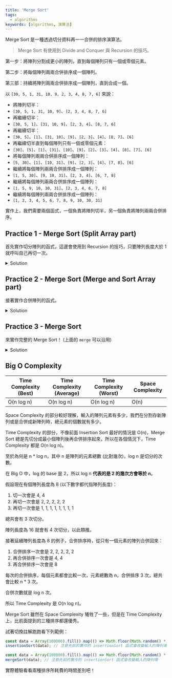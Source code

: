 ```yaml
---
title: 'Merge Sort'
tags:
  - algorithms
keywords: [algorithms, 演算法]
---
```


Merge Sort 是一種透過切分資料再一一合併的排序演算法。

> Merge Sort 有使用到 Divide and Conquer 與 Recursion 的技巧。

第一步：將陣列分割成更小的陣列，直到每個陣列只有一個或零個元素。

第二步：將每個陣列兩兩合併排序成一個陣列。

第三部：持續將陣列兩兩合併排序成一個陣列，直到合成一個。

以 `[30, 5, 1, 31, 10, 9, 2, 3, 4, 8, 7, 6]` 來說：

- 將陣列切半：
- `[30, 5, 1, 31, 10, 9]`、`[2, 3, 4, 8, 7, 6]`
- 再繼續切半：
- `[30, 5, 1]`、`[31, 10, 9]`、`[2, 3, 4]`、`[8, 7, 6]`
- 再繼續切半：
- `[30, 5]`、`[1]`、`[31, 10]`、`[9]`、`[2, 3]`、`[4]`、`[8, 7]`、`[6]`
- 再繼續切半直到每個陣列只有一個或零個元素：
- `[30]`、`[5]`、`[1]`、`[31]`、`[10]`、`[9]`、`[2]`、`[3]`、`[4]`、`[8]`、`[7]`、`[6]`
- 將每個陣列兩兩合併排序成一個陣列：
- `[5, 30]`、`[1]`、`[10, 31]`、`[9]`、`[2, 3]`、`[4]`、`[7, 8]`、`[6]`
- 繼續將每個陣列兩兩合併排序成一個陣列：
- `[1, 5, 30]`、`[9, 10, 31]`、`[2, 3, 4]`、`[6, 7, 8]`
- 繼續將每個陣列兩兩合併排序成一個陣列：
- `[1, 5, 9, 10, 30, 31]`、`[2, 3, 4, 6, 7, 8]`
- 繼續將每個陣列兩兩合併排序成一個陣列：
- `[1, 2, 3, 4, 5, 6, 7, 8, 9, 10, 30, 31]`

實作上，我們需要兩個函式，一個負責將陣列切半，另一個負責將陣列兩兩合併排序。

## Practice 1 - Merge Sort (Split Array part)

首先實作切分陣列的函式，這邊會使用到 Recursion 的技巧，只要陣列長度大於 1 就呼叫自己再切一次。

<details>
  <summary>Solution</summary>

  ```js
  function splitArray(arr) {
    if (arr.length <= 1) {
      return arr;
    }

    const mid = Math.floor(arr.length / 2);
    const left = arr.slice(0, mid);
    const right = arr.slice(mid);

    return [splitArray(left), splitArray(right)];
  }
  ```

  用上面範例陣列輸入之後所得的結果會是：

  `[[[[30],[[5],[1]]],[[31],[[10],[9]]]],[[[2],[[3],[4]]],[[8],[[7],[6]]]]]`
</details>

## Practice 2 - Merge Sort (Merge and Sort Array part)

接著實作合併陣列的函式。

<details>
  <summary>Solution</summary>

  ```js
  function merge(array1, array2){
    let i = 0, j = 0, newArray = [];
    // 這邊謹記，我們是從只有一個或零個元素的陣列開始合併，所以每次執行這個函式所拿到的兩個陣列各自都會是排序過後的
    // 其中一方陣列已經空了，就直接把另一方陣列的元素加入新陣列
    // 假設左方陣列空了，右方還有，就代表右方剩下的數字都比左方大，所以直接加入新陣列
    while (i < array1.length && j < array2.length) {
      if (array1[i] === array2[j]) {
        newArray.push(array1[i], array2[j]);
        i++;
        j++;
      } else if (array1[i] > array2[j]) {
        newArray.push(array2[j])
        j++;
      } else {
        newArray.push(array1[i])
        i++;
      }
    }
    if (i < array1.length) {
      newArray.push(...array1.slice(i));
    } else if (j < array2.length) {
      newArray.push(...array2.slice(j));
    }
    return newArray;
  }
  ```

  以上是比較白話的寫法，以下精簡版本：

  ```js
  function merge(left, right) {
    const result = [];
    while (left.length && right.length) {
      if (left[0] < right[0]) {
        result.push(left.shift());
      } else {
        result.push(right.shift());
      }
    }
    return [...result, ...left, ...right];
  }
  ```
</details>

## Practice 3 - Merge Sort

來實作完整的 Merge Sort！ (上面的 `merge` 可以沿用)

<details>
  <summary>Solution</summary>

  ```js
  function mergeSort(arr) {
    if (arr.length <= 1) {
      return arr;
    }

    const mid = Math.floor(arr.length / 2);
    const left = arr.slice(0, mid)
    const right = arr.slice(mid)

    return merge(mergeSort(left), mergeSort(right));
  }
  ```

  這邊用到 Recursion 的技巧類似於 [費氏數列這題](./09-recursion.md#practice-3---fibonacci)
</details>

## Big O Complexity

| Time Complexity (Best) | Time Complexity (Average) | Time Complexity (Worst) | Space Complexity |
| ---------------------- | ------------------------- | ----------------------- | ---------------- |
| O(n log n)             | O(n log n)                | O(n log n)              | O(n)             |

Space Complexity 的部分較好理解，輸入的陣列元素有多少，我們在分割存新陣列或是合併成新陣列時，總元素的個數就有多少。

Time Complexity 的部分，不像前面 Insertion Sort 最好的情況是 O(n)，Merge Sort 總是先切分成最小個陣列後再合併排序起來，所以在各個情況下，Time Complexity 都是 O(n log n)。

至於為何是 n * log n，其中 n 是陣列的元素總數 (比對幾次)，log n 是切分的次數。

在 Big O 中，log 的 base 是 2，所以 log n **代表的是 2 的幾次方會等於 n**。

假設現在有個陣列長度為 8 (以下數字都代指陣列長度)：
1. 切一次會是 4, 4
2. 再切一次會是 2, 2, 2, 2, 2
3. 再切一次會是 1, 1, 1, 1, 1, 1, 1, 1

總共會有 3 次切分。

陣列長度為 16 就會有 4 次切分，以此類推。

接著延續陣列長度為 8 的例子，合併排序時，從只有一個元素的陣列合併回來：
1. 合併排序一次會是 2, 2, 2, 2, 2
2. 再合併排序一次會是 4, 4
3. 再合併排序一次會是 8

每次的合併排序，每個元素都會比較一次，元素總數為 n，合併排序 3 次，總共會比較 n * 3 次。

合併次數就是 log n 次。

所以 Time Complexity 是 O(n log n)。

Merge Sort 雖然在 Space Complexity 犧牲了一些，但是在 Time Complexity 上，比前面提到的三種排序都還優秀。

試著切換註解跑跑看下列範例：

```js
const data = Array(100000).fill().map(() => Math.floor(Math.random() * 100000));
insertionSort(data); // 注意先前的實作的 insertionSort 函式會改變輸入的陣列噢
```

```js
const data = Array(100000).fill().map(() => Math.floor(Math.random() * 100000));
mergeSort(data); // 注意先前的實作的 insertionSort 函式會改變輸入的陣列噢
```

實際體驗看看兩種排序所耗費的時間差別吧！
